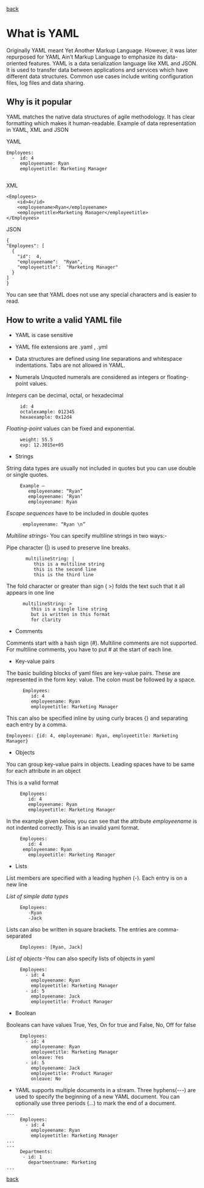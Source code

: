 [back](../)

# What is YAML


Originally YAML meant Yet Another Markup Language. However, it was later repurposed for YAML Ain’t Markup Language to emphasize its data-oriented features.
YAML is a data serialization language like XML and JSON. It is used to transfer data between applications and services which have different data structures.
Common use cases include writing configuration files, log files and data sharing.

## Why is it popular

YAML matches the native data structures of agile methodology. It has clear formatting which makes it human-readable.
Example of data representation in YAML, XML and JSON

YAML

```
Employees:
  -  id: 4
     employeename: Ryan                  
     employeetitle: Marketing Manager 
     
```

XML

```
<Employees>
	<id>4</id>
	<employeename>Ryan</employeename>
	<employeetitle>Marketing Manager</employeetitle>
</Employees>
```

JSON

```
{
"Employees": [
  {
    "id":  4,
    "employeename":  "Ryan",
    "employeetitle":  "Marketing Manager"
  }
]
}
```

You can see that YAML does not use any special characters and is easier to read.

## How to write a valid YAML file

- YAML is case sensitive
- YAML file extensions are .yaml , .yml
- Data structures are defined using line separations and whitespace indentations. Tabs are not allowed in YAML.

- Numerals 
Unquoted numerals are considered as integers or floating-point values.

 *Integers* can be decimal, octal, or hexadecimal

```
     id: 4
     octalexample: 012345    
     hexaexample: 0x12d4 
```
   *Floating-point* values can be fixed and exponential.
    

```
     weight: 55.5
     exp: 12.3015e+05
```

- Strings

String data types are usually not included in quotes but you can use double or single quotes.
```
     Example –
	    employeename: “Ryan”
	    employeename: ‘Ryan’
	    employeename: Ryan
```

*Escape sequences* have to be included in double quotes

```
      employeename: “Ryan \n”
```

*Multiline strings*- You can specify multiline strings in two ways:-

 Pipe character (|) is used to preserve line breaks.
         
 ```
        multilineString: |
           this is a multiline string
           this is the second line
           this is the third line
```                          
   
The fold character or greater than sign ( >) folds the text such that it all appears in one line

```
      multilineString: >
         this is a single line string
         but is written in this format
         for clarity 
 ``` 

- Comments 

Comments start with a hash sign (#). 
Multiline comments are not supported. For multiline comments, you have to put # at the start of each line.

- Key-value pairs

The basic building blocks of yaml files are key-value pairs.
These are represented in the form key: value. The colon must be followed by a space.
```
      Employees:
         id: 4
         employeename: Ryan                  
         employeetitle: Marketing Manager
```

This can also be specified inline by using curly braces {} and separating each entry by a comma.
```
Employees: {id: 4, employeename: Ryan, employeetitle: Marketing Manager}
```
- Objects 

 You can group key-value pairs in objects. Leading spaces have to be same for each attribute in an object

This is a valid format
```
     Employees:
        id: 4
        employeename: Ryan                  
        employeetitle: Marketing Manager
```

In the example given below, you can see that the attribute *employeename* is not indented correctly. This is an invalid yaml format.

```
     Employees:
        id: 4
      employeename: Ryan                  
        employeetitle: Marketing Manager
```

-	Lists

List members are specified with a leading hyphen (-). Each entry is on a new line

*List of simple data types*
```
     Employees:
        -Ryan
        -Jack
```

Lists can also be written in square brackets. The entries are comma-separated 

```
     Employees: [Ryan, Jack]
```

*List of objects* -You can also specify lists of objects in yaml

```
     Employees:
       - id: 4
         employeename: Ryan                  
         employeetitle: Marketing Manager
       - id: 5
         employeename: Jack                  
         employeetitle: Product Manager
```


- Boolean

Booleans can have values True, Yes, On for true and False, No, Off for false

```
     Employees:
       - id: 4
         employeename: Ryan                  
         employeetitle: Marketing Manager
         onleave: Yes
       - id: 5
         employeename: Jack                  
         employeetitle: Product Manager
         onleave: No
  ```

- YAML supports multiple documents in a stream.
Three hyphens(---) are used to specify the beginning of a new YAML document. You can optionally use three periods (…) to mark the end of a document.
```
---
     Employees:
       - id: 4
         employeename: Ryan                  
         employeetitle: Marketing Manager 
...
---
     Departments:
      - id: 1
        departmentname: Marketing 
...
```

[back](../)




      


